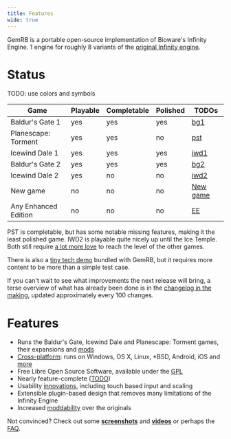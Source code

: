 ```yaml
---
title: Features
wide: true
---
```


GemRB is a portable open-source implementation of Bioware's Infinity Engine. 1 engine for roughly
8 variants of the [original Infinity engine](History.md).

# Status

TODO: use colors and symbols

Game | Playable | Completable | Polished | TODOs
---- | -------- | ----------- | -------- | ------
Baldur's Gate 1 | yes | yes | yes | [bg1](https://github.com/gemrb/gemrb/labels/game%3A%20bg1)
Planescape: Torment | yes | yes | no | [pst](https://github.com/gemrb/gemrb/labels/game%3A%20pst)
Icewind Dale  1 | yes | yes | yes | [iwd1](https://github.com/gemrb/gemrb/labels/game%3A%20iwd1)
Baldur's Gate 2 | yes | yes | yes | [bg2](https://github.com/gemrb/gemrb/labels/game%3A%20bg2)
Icewind Dale  2 | yes | no | no | [iwd2](https://github.com/gemrb/gemrb/labels/game%3A%20iwd2)
New game        | no | no | no | [New game](New-game.md)
Any Enhanced Edition | no | no | no | [EE](https://github.com/gemrb/gemrb/issues/164)

PST is completable, but has some notable missing features, making it the least polished game.
IWD2 is playable quite nicely up until the Ice Temple. Both still require [a lot more
love](https://github.com/gemrb/gemrb/blob/master/CONTRIBUTING.md) to reach the level of the
other games.

There is also a [tiny tech
demo](https://github.com/gemrb/gemrb/tree/master/demo) bundled with GemRB,
but it requires more content to be more than a simple test case.

If you can't wait to see what improvements the next release will bring, a terse overview of what
has already been done is in the [changelog in the making](https://github.com/gemrb/gemrb/blob/master/NEWS),
updated approximately every 100 changes.

# Features

  - Runs the Baldur's Gate, Icewind Dale and Planescape: Torment games, their expansions
    and [mods](Modding.md)
  - [Cross-platform](Supported-platforms.md): runs on Windows, OS X, Linux,
    \*BSD, Android, iOS and [more](https://gemrb.github.io/Media#exotic-platforms)
  - Free Libre Open Source Software, available under the [GPL](https://github.com/gemrb/gemrb/blob/master/COPYING)
  - Nearly feature-complete ([TODO](https://github.com/gemrb/gemrb/issues?q=is%3Aopen+is%3Aissue+label%3Afeature))
  - Usability [innovations](Innovations.md), including touch based input and scaling
  - Extensible plugin-based design that removes many limitations of the
    Infinity Engine
  - Increased [moddability](Modding.md) over the originals

Not convinced? Check out some **[screenshots](Media.md)** and
**[videos](Media.md#videos)** or perhaps the [FAQ](FAQ.md).
